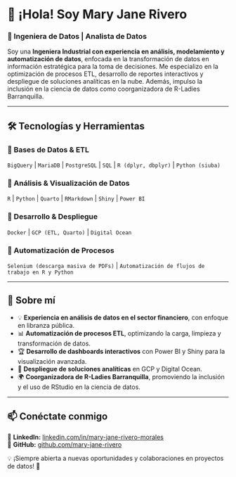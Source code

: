 # 👋 ¡Hola! Soy Mary Jane Rivero

### 🚀 Ingeniera de Datos | Analista de Datos  

Soy una **Ingeniera Industrial con experiencia en análisis, modelamiento y automatización de datos**, enfocada en la transformación de datos en información estratégica para la toma de decisiones. Me especializo en la optimización de procesos ETL, desarrollo de reportes interactivos y despliegue de soluciones analíticas en la nube. Además, impulso la inclusión en la ciencia de datos como coorganizadora de R-Ladies Barranquilla.  

---  

## 🛠️ Tecnologías y Herramientas  

### 🔹 Bases de Datos & ETL  
`BigQuery` | `MariaDB` | `PostgreSQL` | `SQL` | `R (dplyr, dbplyr)` | `Python (siuba)`   

### 🔹 Análisis & Visualización de Datos  
`R` | `Python` | `Quarto` | `RMarkdown` | `Shiny` | `Power BI` 

### 🔹 Desarrollo & Despliegue  
`Docker` | `GCP (ETL, Quarto)` | `Digital Ocean`  

### 🔹 Automatización de Procesos  
`Selenium (descarga masiva de PDFs)` | `Automatización de flujos de trabajo en R y Python`  

---  

## 🌟 Sobre mí  

- 💡 **Experiencia en análisis de datos en el sector financiero**, con enfoque en libranza pública.  
- 📊 **Automatización de procesos ETL**, optimizando la carga, limpieza y transformación de datos.  
- 🏆 **Desarrollo de dashboards interactivos** con Power BI y Shiny para la visualización avanzada.  
- 🚀 **Despliegue de soluciones analíticas** en GCP y Digital Ocean.  
- 🌍 **Coorganizadora de R-Ladies Barranquilla**, promoviendo la inclusión y el uso de RStudio en la ciencia de datos.  

---  

## 📫 Conéctate conmigo  

📌 **LinkedIn:** [linkedin.com/in/mary-jane-rivero-morales](#)  
📌 **GitHub:** [github.com/mary-jane-rivero](#)  

💡 ¡Siempre abierta a nuevas oportunidades y colaboraciones en proyectos de datos! 🚀

